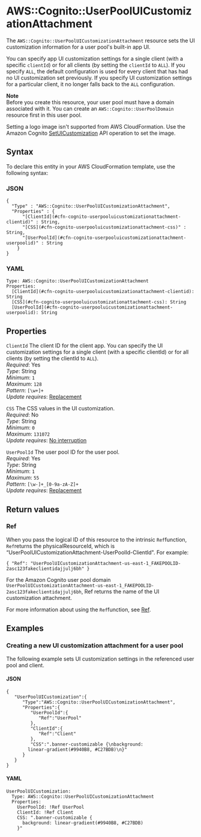 # AWS::Cognito::UserPoolUICustomizationAttachment<a name="aws-resource-cognito-userpooluicustomizationattachment"></a>

The `AWS::Cognito::UserPoolUICustomizationAttachment` resource sets the UI customization information for a user pool's built\-in app UI\.

You can specify app UI customization settings for a single client \(with a specific `clientId`\) or for all clients \(by setting the `clientId` to `ALL`\)\. If you specify `ALL`, the default configuration is used for every client that has had no UI customization set previously\. If you specify UI customization settings for a particular client, it no longer falls back to the `ALL` configuration\.

**Note**  
Before you create this resource, your user pool must have a domain associated with it\. You can create an `AWS::Cognito::UserPoolDomain` resource first in this user pool\.

Setting a logo image isn't supported from AWS CloudFormation\. Use the Amazon Cognito [SetUICustomization](https://docs.aws.amazon.com/cognito-user-identity-pools/latest/APIReference/API_SetUICustomization.html#API_SetUICustomization_RequestSyntax) API operation to set the image\.

## Syntax<a name="aws-resource-cognito-userpooluicustomizationattachment-syntax"></a>

To declare this entity in your AWS CloudFormation template, use the following syntax:

### JSON<a name="aws-resource-cognito-userpooluicustomizationattachment-syntax.json"></a>

```
{
  "Type" : "AWS::Cognito::UserPoolUICustomizationAttachment",
  "Properties" : {
      "[ClientId](#cfn-cognito-userpooluicustomizationattachment-clientid)" : String,
      "[CSS](#cfn-cognito-userpooluicustomizationattachment-css)" : String,
      "[UserPoolId](#cfn-cognito-userpooluicustomizationattachment-userpoolid)" : String
    }
}
```

### YAML<a name="aws-resource-cognito-userpooluicustomizationattachment-syntax.yaml"></a>

```
Type: AWS::Cognito::UserPoolUICustomizationAttachment
Properties: 
  [ClientId](#cfn-cognito-userpooluicustomizationattachment-clientid): String
  [CSS](#cfn-cognito-userpooluicustomizationattachment-css): String
  [UserPoolId](#cfn-cognito-userpooluicustomizationattachment-userpoolid): String
```

## Properties<a name="aws-resource-cognito-userpooluicustomizationattachment-properties"></a>

`ClientId`  <a name="cfn-cognito-userpooluicustomizationattachment-clientid"></a>
The client ID for the client app\. You can specify the UI customization settings for a single client \(with a specific clientId\) or for all clients \(by setting the clientId to `ALL`\)\.  
*Required*: Yes  
*Type*: String  
*Minimum*: `1`  
*Maximum*: `128`  
*Pattern*: `[\w+]+`  
*Update requires*: [Replacement](https://docs.aws.amazon.com/AWSCloudFormation/latest/UserGuide/using-cfn-updating-stacks-update-behaviors.html#update-replacement)

`CSS`  <a name="cfn-cognito-userpooluicustomizationattachment-css"></a>
The CSS values in the UI customization\.  
*Required*: No  
*Type*: String  
*Minimum*: `0`  
*Maximum*: `131072`  
*Update requires*: [No interruption](https://docs.aws.amazon.com/AWSCloudFormation/latest/UserGuide/using-cfn-updating-stacks-update-behaviors.html#update-no-interrupt)

`UserPoolId`  <a name="cfn-cognito-userpooluicustomizationattachment-userpoolid"></a>
The user pool ID for the user pool\.  
*Required*: Yes  
*Type*: String  
*Minimum*: `1`  
*Maximum*: `55`  
*Pattern*: `[\w-]+_[0-9a-zA-Z]+`  
*Update requires*: [Replacement](https://docs.aws.amazon.com/AWSCloudFormation/latest/UserGuide/using-cfn-updating-stacks-update-behaviors.html#update-replacement)

## Return values<a name="aws-resource-cognito-userpooluicustomizationattachment-return-values"></a>

### Ref<a name="aws-resource-cognito-userpooluicustomizationattachment-return-values-ref"></a>

When you pass the logical ID of this resource to the intrinsic `Ref`function, `Ref`returns the physicalResourceId, which is “UserPoolUICustomizationAttachment\-UserPoolId\-ClientId"\. For example:

 `{ "Ref": "UserPoolUICustomizationAttachment-us-east-1_FAKEPOOLID-2asc123fakeclientidajjulj6bh" }` 

For the Amazon Cognito user pool domain `UserPoolUICustomizationAttachment-us-east-1_FAKEPOOLID-2asc123fakeclientidajjulj6bh`, Ref returns the name of the UI customization attachment\.

For more information about using the `Ref`function, see [Ref](https://docs.aws.amazon.com/AWSCloudFormation/latest/UserGuide/intrinsic-function-reference-ref.html)\.

## Examples<a name="aws-resource-cognito-userpooluicustomizationattachment--examples"></a>



### Creating a new UI customization attachment for a user pool<a name="aws-resource-cognito-userpooluicustomizationattachment--examples--Creating_a_new_UI_customization_attachment_for_a_user_pool"></a>

The following example sets UI customization settings in the referenced user pool and client\.

#### JSON<a name="aws-resource-cognito-userpooluicustomizationattachment--examples--Creating_a_new_UI_customization_attachment_for_a_user_pool--json"></a>

```
{
   "UserPoolUICustomization":{
      "Type":"AWS::Cognito::UserPoolUICustomizationAttachment",
      "Properties":{
         "UserPoolId":{
            "Ref":"UserPool"
         },
         "ClientId":{
            "Ref":"Client"
         },
         "CSS":".banner-customizable {\nbackground:
        linear-gradient(#9940B8, #C27BDB)\n}"
      }
   }
}
```

#### YAML<a name="aws-resource-cognito-userpooluicustomizationattachment--examples--Creating_a_new_UI_customization_attachment_for_a_user_pool--yaml"></a>

```
UserPoolUICustomization: 
  Type: AWS::Cognito::UserPoolUICustomizationAttachment 
  Properties: 
    UserPoolId: !Ref UserPool
    ClientId: !Ref Client 
    CSS: ".banner-customizable { 
      background: linear-gradient(#9940B8, #C27BDB) 
    }"
```